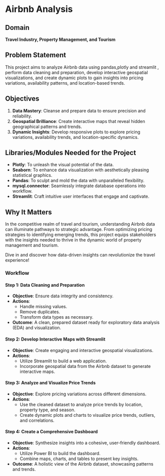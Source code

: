 # Airbnb Analysis

## Domain
**Travel Industry, Property Management, and Tourism**

## Problem Statement
This project aims to analyze Airbnb data using pandas,plotly and streamlit , perform data cleaning and preparation, develop interactive geospatial visualizations, and create dynamic plots to gain insights into pricing variations, availability patterns, and location-based trends.

## Objectives
1. **Data Mastery**: Cleanse and prepare data to ensure precision and reliability.
2. **Geospatial Brilliance**: Create interactive maps that reveal hidden geographical patterns and trends.
3. **Dynamic Insights**: Develop responsive plots to explore pricing variations, availability trends, and location-specific dynamics.

## Libraries/Modules Needed for the Project
- **Plotly**: To unleash the visual potential of the data.
- **Seaborn**: To enhance data visualization with aesthetically pleasing statistical graphics.
- **Pandas**: To sculpt and mold the data with unparalleled flexibility.
- **mysql.connector**: Seamlessly integrate database operations into workflow.
- **Streamlit**: Craft intuitive user interfaces that engage and captivate.

## Why It Matters
In the competitive realm of travel and tourism, understanding Airbnb data can illuminate pathways to strategic advantage. From optimizing pricing strategies to identifying emerging trends, this project equips stakeholders with the insights needed to thrive in the dynamic world of property management and tourism.

Dive in and discover how data-driven insights can revolutionize the travel experience!

### Workflow
#### Step 1: Data Cleaning and Preparation
- **Objective**: Ensure data integrity and consistency.
- **Actions**:
  - Handle missing values.
  - Remove duplicates.
  - Transform data types as necessary.
- **Outcome**: A clean, prepared dataset ready for exploratory data analysis (EDA) and visualization.

#### Step 2: Develop Interactive Maps with Streamlit
- **Objective**: Create engaging and interactive geospatial visualizations.
- **Actions**:
  - Utilize Streamlit to build a web application.
  - Incorporate geospatial data from the Airbnb dataset to generate interactive maps.

#### Step 3: Analyze and Visualize Price Trends
- **Objective**: Explore pricing variations across different dimensions.
- **Actions**:
  - Use the cleaned dataset to analyze price trends by location, property type, and season.
  - Create dynamic plots and charts to visualize price trends, outliers, and correlations.

#### Step 4: Create a Comprehensive Dashboard
- **Objective**: Synthesize insights into a cohesive, user-friendly dashboard.
- **Actions**:
  - Utilize Power BI to build the dashboard.
  - Combine maps, charts, and tables to present key insights.
- **Outcome**: A holistic view of the Airbnb dataset, showcasing patterns and trends.


